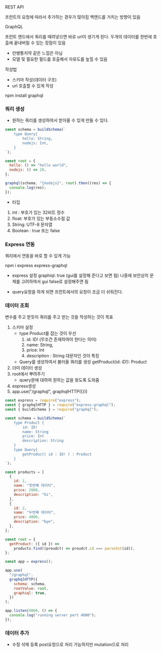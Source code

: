 REST API

프런트의 요청에 따라서 추가하는 경우가 많아짐
백엔드를 거치는 방향이 있음

GraphQL

프런트 앤드에서 쿼리를 때려넣으면 바로 url이 생기게 된다.
두개의 데이터를 한번에 호출에 끝내버릴 수 있는 장점이 있음

- 만병통치약 같은 느낌은 아님
- 모델 및 필요한 필드를 호출해서 자유도를 높힐 수 있음

작성법

- 스키마 작성(데이터 구조)
- url 호출할 수 있게 작성

npm install graphql

### 쿼리 생성

- 원하는 쿼리를 생성하여서 받아올 수 있게 만들 수 있다.

```javascript
const schema = buildSchema(`
    type Query{
        hello: String,
        nodejs: Int,
    }
`);

const root = {
  hello: () => "hello world",
  nodejs: () => 20,
};

graphql(schema, "{nodejs}", root).then((res) => {
  console.log(res);
});
```

- 타입

1. int : 부호가 있는 32비트 정수
1. float: 부호가 있는 부동소수점 값
1. String: UTF-8 문자열
1. Boolean : true 또는 false

### Express 연동

쿼리에서 연동을 바로 할 수 있게 가능

npm i express express-graphql

- express 설정
  graphiql: true (gui를 설정해 준다고 보면 됨)
  나중에 보안상의 문제를 고려하여서 gui false로 설정해주면 됨

* query요청을 하게 되면 프런트에서의 요청이 조금 더 쉬워진다.

### 데이터 조회

변수를 주고 받듯이 쿼리를 주고 받는 것을 작성하는 것이 목표

1. 스키마 설정
   - type Product를 잡는 것이 우선
     1. id: ID! (무조건 존재하여야 한다는 의미)
     1. name: String,
     1. price: Int
     1. description : String 대문자인 것이 특징
   - Query를 생성하여서 불러올 쿼리를 생성
     getProduct(id: iD!): Product
1. 더미 데이터 생성
1. root에서 뿌려주기
   - query문에 대하여 원하는 값을 찾도록 도와줌
1. express생성
1. app.use("/graphql", graphqlHTTP({}))

```js
const express = require("express");
const { graphqlHTTP } = require("express-graphql");
const { buildSchema } = require("graphql");

const schema = buildSchema(`
    type Product {
        id: ID!
        name: String
        price: Int
        description: String
    }
    type Query{
        getProduct( id : ID! ) : Product
    }
`);

const products = [
  {
    id: 1,
    name: "첫번째 데이터",
    price: 2000,
    description: "hi",
  },
  {
    id: 2,
    name: "두번째 데이터",
    price: 4000,
    description: "bye",
  },
];

const root = {
  getProduct: ({ id }) =>
    products.find((proudct) => proudct.id === parseInt(id)),
};

const app = express();

app.use(
  "/graphql",
  graphqlHTTP({
    schema: schema,
    rootValue: root,
    graphiql: true,
  })
);

app.listen(4000, () => {
  console.log("running server port 4000");
});
```

### 데이터 추가

- 수정 삭제 등록 post요청으로 처리 가능하지만 mutation으로 처리
